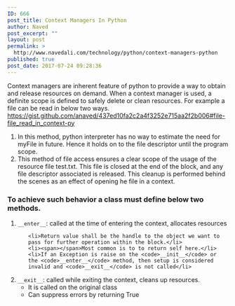 ```yaml
---
ID: 666
post_title: Context Managers In Python
author: Naved
post_excerpt: ""
layout: post
permalink: >
  http://www.navedali.com/technology/python/context-managers-python
published: true
post_date: 2017-07-24 09:28:36
---
```

Context managers are inherent feature of python to provide a way to obtain and release resources on demand. When a context manager is used, a definite scope is defined to safely delete or clean resources. <span></span>For example a file can be read in below two ways.
https://gist.github.com/anaved/437ed10fa2c2a4f3252e715aa2f2b006#file-file_read_in_context-py
<ol>
 	<li>In this method, python interpreter has no way to estimate the need for myFile in future. Hence it holds on to the file descriptor until the program scope.</li>
 	<li>This method of file access ensures a clear scope of the usage of the resource file test.txt. This file is closed at the end of the block, and any file descriptor associated is released. This cleanup is performed behind the scenes as an effect of opening he file in a context.</li>
</ol>
<h3>To achieve such behavior a class must define below two methods.</h3>
<ol>
 	<li><code>__enter__</code>: called at the time of entering the context, allocates resources
<ul>


 	<li>Return value shall be the handle to the object we want to pass for further operation within the block.</li>
 	<li><span></span>Most common is to to return self here.</li>
 	<li>If an Exception is raise on the <code>__init__</code> or the <code>__enter__</code> method, then setup is considered invalid and <code>__exit__</code> is not called</li>
</ul>
</li>

</li>
 	<li><code>__exit__</code>: called while exiting the context, cleans up resources.
<ul>
 	<li>It is called on the original class</li>
 	<li>Can suppress errors by returning True</li>
</ul>
</li>
</ol>